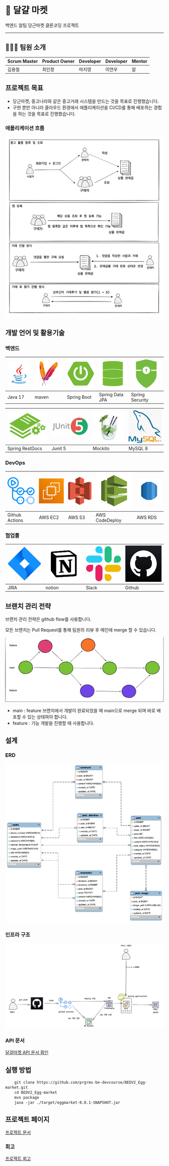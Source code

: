 # 🥚 달걀 마켓

백엔드 알팀 당근마켓 클론코딩 프로젝트

---

## 🧑‍🤝‍🧑 팀원 소개

| Scrum Master  | Product Owner| Developer | Developer | Mentor |
|------------|-----------|-----------|------|------|
| 김용철       | 최인창     | 마지영     | 이연우    | 알 |

## 프로젝트 목표

- 당근마켓, 중고나라와 같은 중고거래 시스템을 만드는 것을 목표로 진행했습니다.
- 구현 뿐만 아니라 클라우드 환경에서 애플리케이션을 CI/CD를 통해 배포하는 경험을 하는 것을 목표로 진행했습니다.

### 애플리케이션 흐름
![](./image/flow.png)

## 개발 언어 및 활용기술

### 백엔드 
| ![java](image/be/java.png) | ![maven](image/be/maven.png) | ![spring_boot](image/be/spring_boot.png) | ![jpa](image/be/jpa.png) | ![security](image/be/ss.png)  |
|----------------------------|------------------------------|------------------------------------------|--------------------------|-------------------------------|
| Java 17                    | maven                        | Spring Boot                              | Spring Data JPA          | Spring Security               |

| ![restdocs](image/be/restdocs.png) | ![junit](image/be/junit.png) | ![mockito](image/be/mockito.png) | ![mysql](image/be/mysql.png) |
|------------------------------------|------------------------------|----------------------------------|------------------------------|
| Spring RestDocs                    | Junit 5                      | Mockito                          | MySQL 8                      |
### DevOps
| ![actions](image/devops/actions.png) | ![ec2](image/devops/ec2.png) | ![s3](image/devops/s3.png) | ![codedeploy](image/devops/codedeploy.png) | ![rds](image/devops/rds.png) |
|--------------------------------------|------------------------------|----------------------------|--------------------------------------------|------------------------------|
| Github Actions                       | AWS EC2                      | AWS S3                     | AWS CodeDeploy                             | AWS RDS                      |

### 협업툴
| ![jira](image/work/jira.png) | ![notion](image/work/notion.png) | ![slack](image/work/slack.png) | ![github](image/work/github.png) |
|------------------------------|----------------------------------|--------------------------------|----------------------------------|
| JIRA                         | notion                           | Slack                          | Github                           |

## 브랜치 관리 전략
브랜치 관리 전략은 github flow를 사용합니다.

모든 브랜치는 Pull Request를 통해 팀원의 리뷰 후 메인에 merge 할 수 있습니다.

![](./image/githubflow.png)
- main : feature 브랜치에서 개발이 완료되었을 때 main으로 merge 되며 바로 배포할 수 있는 상태여야 합니다.
- feature : 기능 개발을 진행할 때 사용합니다.
## 설계

### ERD
![](./image/erd.png)

### 인프라 구조
![](./image/infrasturcture.png)

### API 문서
[달걀마켓 API 문서 확인](http://13.124.250.199:8080/docs/index.html)

## 실행 방법

``` shell
    git clone https://github.com/prgrms-be-devcourse/BEDV2_Egg-market.git
    cd BEDV2_Egg-market
    mvn package
    java -jar ./target/eggmarket-0.0.1-SNAPSHOT.jar
```

## 프로젝트 페이지
[프로젝트 문서](https://www.notion.so/backend-devcourse/2-b71b5638caac4234943614a8cc103806)

### 회고
[프로젝트 회고](https://www.notion.so/backend-devcourse/36798548e8ac4eac914405e4be30c33a)